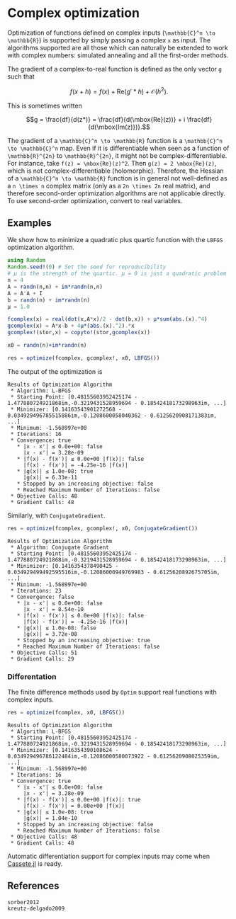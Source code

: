 # Complex optimization
Optimization of functions defined on complex inputs (``\mathbb{C}^n
\to \mathbb{R}``) is supported by simply passing a complex ``x`` as
input. The algorithms supported are all those which can naturally be
extended to work with complex numbers: simulated annealing and all the
first-order methods.

The gradient of a complex-to-real function is defined as the only
vector ``g`` such that
```math
f(x+h) = f(x) + \mbox{Re}(g' * h) + \mathcal{O}(h^2).
```
This is sometimes written
```math
g = \frac{df}{d(z*)} = \frac{df}{d(\mbox{Re}(z))} + i \frac{df}{d(\mbox{Im(z)})}.
```

The gradient of a ``\mathbb{C}^n \to \mathbb{R}`` function is a
``\mathbb{C}^n \to \mathbb{C}^n`` map. Even if it is differentiable when
seen as a function of ``\mathbb{R}^{2n}`` to ``\mathbb{R}^{2n}``, it
might not be
complex-differentiable. For instance, take ``f(z) = \mbox{Re}(z)^2``.
Then ``g(z) = 2 \mbox{Re}(z)``, which is not complex-differentiable
(holomorphic). Therefore,
the Hessian of a ``\mathbb{C}^n \to \mathbb{R}`` function is in
general not well-defined as a ``n \times n`` complex matrix (only as a
``2n \times 2n`` real matrix), and therefore
second-order optimization algorithms are not applicable directly. To
use second-order optimization, convert to real variables.


## Examples
We show how to minimize a quadratic plus quartic function with
the `LBFGS` optimization algorithm.

```jl
using Random
Random.seed!(0) # Set the seed for reproducibility
# μ is the strength of the quartic. μ = 0 is just a quadratic problem
n = 4
A = randn(n,n) + im*randn(n,n)
A = A'A + I
b = randn(n) + im*randn(n)
μ = 1.0

fcomplex(x) = real(dot(x,A*x)/2 - dot(b,x)) + μ*sum(abs.(x).^4)
gcomplex(x) = A*x-b + 4μ*(abs.(x).^2).*x
gcomplex!(stor,x) = copyto!(stor,gcomplex(x))

x0 = randn(n)+im*randn(n)

res = optimize(fcomplex, gcomplex!, x0, LBFGS())
```

The output of the optimization is
```
Results of Optimization Algorithm
 * Algorithm: L-BFGS
 * Starting Point: [0.48155603952425174 - 1.477880724921868im,-0.3219431528959694 - 0.18542418173298963im, ...]
 * Minimizer: [0.14163543901272568 - 0.034929496785515886im,-0.1208600058040362 - 0.6125620908171383im, ...]
 * Minimum: -1.568997e+00
 * Iterations: 16
 * Convergence: true
   * |x - x'| ≤ 0.0e+00: false
     |x - x'| = 3.28e-09
   * |f(x) - f(x')| ≤ 0.0e+00 |f(x)|: false
     |f(x) - f(x')| = -4.25e-16 |f(x)|
   * |g(x)| ≤ 1.0e-08: true
     |g(x)| = 6.33e-11
   * Stopped by an increasing objective: false
   * Reached Maximum Number of Iterations: false
 * Objective Calls: 48
 * Gradient Calls: 48
```

Similarly, with `ConjugateGradient`.

``` julia
res = optimize(fcomplex, gcomplex!, x0, ConjugateGradient())
```

```
Results of Optimization Algorithm
 * Algorithm: Conjugate Gradient
 * Starting Point: [0.48155603952425174 - 1.477880724921868im,-0.3219431528959694 - 0.18542418173298963im, ...]
 * Minimizer: [0.1416354378490425 - 0.034929499492595516im,-0.12086000949769983 - 0.6125620892675705im, ...]
 * Minimum: -1.568997e+00
 * Iterations: 23
 * Convergence: false
   * |x - x'| ≤ 0.0e+00: false
     |x - x'| = 8.54e-10
   * |f(x) - f(x')| ≤ 0.0e+00 |f(x)|: false
     |f(x) - f(x')| = -4.25e-16 |f(x)|
   * |g(x)| ≤ 1.0e-08: false
     |g(x)| = 3.72e-08
   * Stopped by an increasing objective: true
   * Reached Maximum Number of Iterations: false
 * Objective Calls: 51
 * Gradient Calls: 29
```

### Differentation
The finite difference methods used by `Optim` support real functions
with complex inputs.

``` julia
res = optimize(fcomplex, x0, LBFGS())
```

```
Results of Optimization Algorithm
 * Algorithm: L-BFGS
 * Starting Point: [0.48155603952425174 - 1.477880724921868im,-0.3219431528959694 - 0.18542418173298963im, ...]
 * Minimizer: [0.1416354390108624 - 0.034929496786122484im,-0.12086000580073922 - 0.6125620908025359im, ...]
 * Minimum: -1.568997e+00
 * Iterations: 16
 * Convergence: true
   * |x - x'| ≤ 0.0e+00: false
     |x - x'| = 3.28e-09
   * |f(x) - f(x')| ≤ 0.0e+00 |f(x)|: true
     |f(x) - f(x')| = 0.00e+00 |f(x)|
   * |g(x)| ≤ 1.0e-08: true
     |g(x)| = 1.04e-10
   * Stopped by an increasing objective: false
   * Reached Maximum Number of Iterations: false
 * Objective Calls: 48
 * Gradient Calls: 48
```

Automatic differentiation support for complex inputs may come when
[Cassete.jl](https://github.com/JuliaDiff/Capstan.jl) is ready.

## References

```@bibliography
sorber2012
kreutz-delgado2009
```
